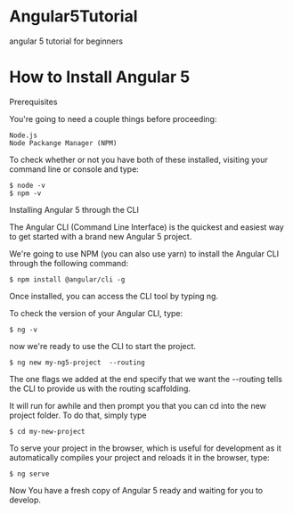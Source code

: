 # Angular5Tutorial
angular 5 tutorial for beginners

# How to Install Angular 5

Prerequisites

You're going to need a couple things before proceeding:

    Node.js
    Node Packange Manager (NPM)

To check whether or not you have both of these installed, visiting your command line or console and type:

    $ node -v
    $ npm -v
    
Installing Angular 5 through the CLI

The Angular CLI (Command Line Interface) is the quickest and easiest way to get started with a brand new Angular 5 project. 

We're going to use NPM (you can also use yarn) to install the Angular CLI through the following command:

    $ npm install @angular/cli -g

Once installed, you can access the CLI tool by typing ng.

To check the version of your Angular CLI, type:

    $ ng -v
    
now we're ready to use the CLI to start the project.
 
    $ ng new my-ng5-project  --routing
 
The one flags we added at the end specify that we want the --routing tells the CLI to provide us with the routing scaffolding.

It will run for awhile and then prompt you that you can cd into the new project folder. To do that, simply type

    
    $ cd my-new-project
    
To serve your project in the browser, which is useful for development as it automatically compiles your project and reloads it in the browser, type:

    $ ng serve
    
Now You have a fresh copy of Angular 5 ready and waiting for you to develop.
